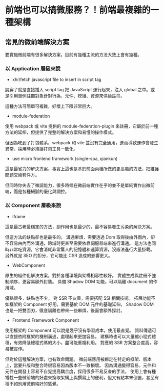 # 前端也可以搞微服務？！前端最複雜的一種架構

## 常見的微前端解決方案

要實施微前端有很多解決方案，目前有幾種主流的方法大致上會有幾種。

### 以 Application 層級來說

- xhr/fetch javascript file to insert in script tag

說穿了就是直接插入 script tag 把 JavaScript 運行起來，注入 global 之中。或是引用單例註冊對象針對行為、元件、模組、資源來供給註冊。

這種方法可簡單可複雜，好壞上下限非常巨大。

- module-federation

使用 webpack 或 vite 提供的 module-federation-plugin 來註冊，它屬於前一種方法的延伸，但提供了完整的解決方案和易懂的操作模式。

但因為吃到了打包體系，webpack 和 vite 並沒有完全通用，進而導致運作會發生異常。採用時必須讓打包工具一致化。

- use micro frontend framework (single-spa, qiankun)

這是最省力的解決方案，事實上這也是基於前面兩種所做的更高階的方法，把維護問題交給套件方。

但同時你失去了微調能力，很多時候在微前端實作在乎的並不是單純實作出微前端，而是各種細膩的優化與調控。

### 以 Component 層級來說

- iframe

這是最古老最穩定的方法，副作用也是最少的，最不容易發生污染的解決方案。

但這方法的缺點卻也是最多的。
溝通麻煩，需要透過 Dom 取得後由外而內，卻不容易由內而外溝通，跨域時更甚至需要依靠伺服器端來進行溝通。
這方法也同時非常吃資源，它會消耗非常驚人的記憶體和運算資源，沒辦法進行大量掛載。
另外就是 SEO 的扣分，它可能比 CSR 造成的影響更大。

- WebComponent

原生的組件化解決方案，對於各種環境與架構相容性較好。
實體生成與註冊不強制順序，更容易額外封裝。
具備 Shadow DOM 功能，可以隔離 document 的作用域。

優點很多，缺點也不少。
對 SSR 不友善，需要搭配 SSI 相關技術。
拓展功能不如框架的 Component 好用，需要基於 DOM 元件的基礎延伸。
Shadow DOM 也是一把雙面刃，徹底隔離也帶來一些麻煩，後面會額外探討。

- Frontend Framework Component

使用框架的 Component 可以說是幾乎沒有學習成本，使用最直覺。
資料傳遞可以直接依附框架的機制溝通，處理起來更加容易。
建構時也可以大量縮小程式體積，有效降低總程式碼的大小，盡可能重複利用。
對應的 SSR 方案整合度高，容易被實作。

但對於這種解決方案，也有致命問題。
微前端應用被綁定在特定的框架、版本上，當要升版和整合時很容易因為版本不一致損壞。
因為溝通變得容易，元件和元件在開發上容易不自覺提高耦合度，採用很多不易反查的手法。
使用上會有種犧牲一些微前端的好處來換取架構上與撰寫上的便利，但又有點本末倒置，甚至有種不如別用微前端好的感覺。